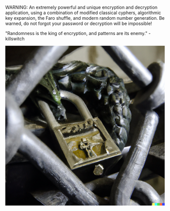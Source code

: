 WARNING: An extremely powerful and unique encryption and decryption application, using a combination of modified classical cyphers, algorithmic key expansion, the Faro shuffle, and modern random number generation. Be warned, do not forgot your password or decryption will be impossible!

"Randomness is the king of encryption, and patterns are its enemy." -killswitch


![Alt text](/DragonCrypt.png)
